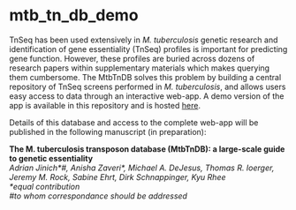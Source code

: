 # mtb_tn_db_demo

TnSeq has been used extensively in _M. tuberculosis_ genetic research and identification of gene essentiality (TnSeq) profiles is important for predicting gene function. However, these profiles are buried across dozens of research papers within supplementary materials which makes querying them cumbersome. The MtbTnDB solves this problem by building a central repository of TnSeq screens performed in _M. tuberculosis_, and allows users easy access to data through an interactive web-app. A demo version of the app is available in this repository and is hosted [here](https://mtbtndb-demo.herokuapp.com/analyze_datasets).  

Details of this database and access to the complete web-app will be published in the following manuscript (in preparation):

__The M. tuberculosis transposon database (MtbTnDB): a large-scale guide to genetic essentiality__  
_Adrian Jinich*#, Anisha Zaveri*, Michael A. DeJesus, Thomas R. Ioerger, Jeremy M. Rock, Sabine Ehrt, Dirk Schnappinger, Kyu Rhee  
*equal contribution  
#to whom correspondance should be addressed_
